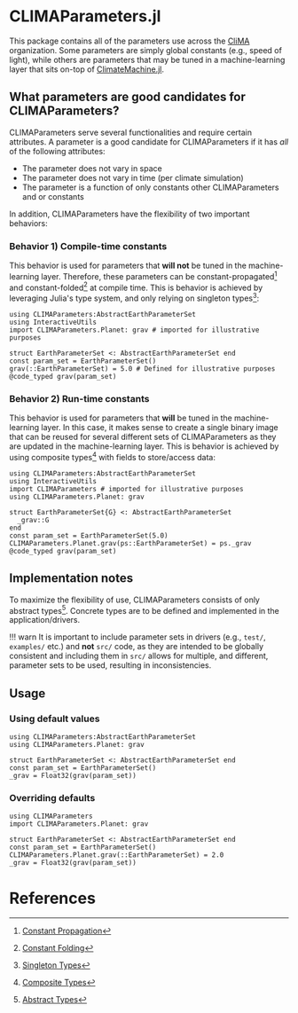 # CLIMAParameters.jl

This package contains all of the parameters use across the [CliMA](https://github.com/CliMA) organization. Some parameters are simply global constants (e.g., speed of light), while others are parameters that may be tuned in a machine-learning layer that sits on-top of [ClimateMachine.jl](https://github.com/CliMa/ClimateMachine.jl).

## What parameters are good candidates for CLIMAParameters?

CLIMAParameters serve several functionalities and require certain attributes. A parameter is a good candidate for CLIMAParameters if it has _all_ of the following attributes:

 - The parameter does not vary in space
 - The parameter does not vary in time (per climate simulation)
 - The parameter is a function of only constants other CLIMAParameters and or constants

In addition, CLIMAParameters have the flexibility of two important behaviors:

### Behavior 1) Compile-time constants

This behavior is used for parameters that **will not** be tuned in the machine-learning layer. Therefore, these parameters can be constant-propagated[^1] and constant-folded[^2] at compile time. This is behavior is achieved by leveraging Julia's type system, and only relying on singleton types[^3]:

```@example
using CLIMAParameters:AbstractEarthParameterSet
using InteractiveUtils
import CLIMAParameters.Planet: grav # imported for illustrative purposes

struct EarthParameterSet <: AbstractEarthParameterSet end
const param_set = EarthParameterSet()
grav(::EarthParameterSet) = 5.0 # Defined for illustrative purposes
@code_typed grav(param_set)
```

### Behavior 2) Run-time constants

This behavior is used for parameters that **will** be tuned in the machine-learning layer. In this case, it makes sense to create a single binary image that can be reused for several different sets of CLIMAParameters as they are updated in the machine-learning layer. This is behavior is achieved by using composite types[^4] with fields to store/access data:

```@example
using CLIMAParameters:AbstractEarthParameterSet
using InteractiveUtils
import CLIMAParameters # imported for illustrative purposes
using CLIMAParameters.Planet: grav

struct EarthParameterSet{G} <: AbstractEarthParameterSet
  _grav::G
end
const param_set = EarthParameterSet(5.0)
CLIMAParameters.Planet.grav(ps::EarthParameterSet) = ps._grav
@code_typed grav(param_set)
```

## Implementation notes

To maximize the flexibility of use, CLIMAParameters consists of only abstract types[^5]. Concrete types are to be defined and implemented in the application/drivers.

!!! warn
    It is important to include parameter sets in drivers (e.g., `test/`, `examples/` etc.) and **not** `src/` code, as they are intended to be globally consistent and including them in `src/` allows for multiple, and different, parameter sets to be used, resulting in inconsistencies.


## Usage

### Using default values

```@example
using CLIMAParameters:AbstractEarthParameterSet
using CLIMAParameters.Planet: grav

struct EarthParameterSet <: AbstractEarthParameterSet end
const param_set = EarthParameterSet()
_grav = Float32(grav(param_set))
```

### Overriding defaults

```@example
using CLIMAParameters
import CLIMAParameters.Planet: grav

struct EarthParameterSet <: AbstractEarthParameterSet end
const param_set = EarthParameterSet()
CLIMAParameters.Planet.grav(::EarthParameterSet) = 2.0
_grav = Float32(grav(param_set))
```

# References

[^1]: [Constant Propagation](https://en.wikipedia.org/wiki/Constant_folding#Constant_propagation)
[^2]: [Constant Folding](https://en.wikipedia.org/wiki/Constant_folding)
[^3]: [Singleton Types](https://docs.julialang.org/en/v1/manual/types/#man-singleton-types-1)
[^4]: [Composite Types](https://docs.julialang.org/en/v1/base/base/#struct)
[^5]: [Abstract Types](https://docs.julialang.org/en/v1/manual/types/#man-abstract-types-1)

